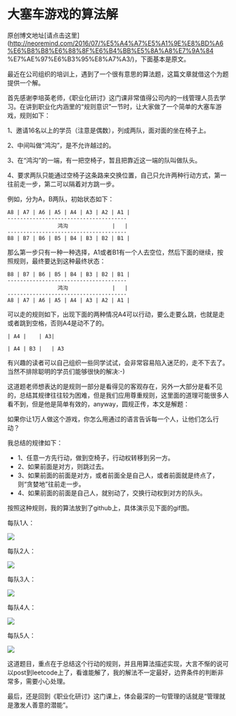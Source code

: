 # 大塞车游戏的算法解

原创博文地址[请点击这里](http://neoremind.com/2016/07/%E5%A4%A7%E5%A1%9E%E8%BD%A6%E6%B8%B8%E6%88%8F%E6%B4%BB%E5%8A%A8%E7%9A%84
%E7%AE%97%E6%B3%95%E8%A7%A3/)，下面基本是原文。

最近在公司组织的培训上，遇到了一个很有意思的算法题，这篇文章就借这个为题提供一个解。

首先感谢李培英老师，《职业化研讨》这门课非常值得公司内的一线管理人员去学习。在讲到职业化内涵里的“规则意识”一节时，让大家做了一个简单的大塞车游戏，规则如下：

1、邀请16名以上的学员（注意是偶数），列成两队，面对面的坐在椅子上。

2、中间叫做“鸿沟”，是不允许越过的。

3、在“鸿沟”的一端，有一把空椅子，暂且把靠近这一端的队叫做队头。

4、要求两队只能通过空椅子这条路来交换位置，自己只允许两种行动方式，第一往前走一步，第二可以隔着对方跳一步。

例如，分为A，B两队，初始状态如下：
```
A8 | A7 | A6 | A5 | A4 | A3 | A2 | A1 |
--------------------------------------
                鸿沟              |   |
--------------------------------------
B8 | B7 | B6 | B5 | B4 | B3 | B2 | B1 |
```

那么第一步只有一种一种选择，A1或者B1有一个人去空位，然后下面的继续，按照规则，最终要达到这种最终状态：
```
B8 | B7 | B6 | B5 | B4 | B3 | B2 | B1 |
--------------------------------------
                鸿沟              |   |
--------------------------------------
A8 | A7 | A6 | A5 | A4 | A3 | A2 | A1 |
```

可以走的规则如下，出现下面的两种情况A4可以行动，要么走要么跳，也就是走或者跳到空格，否则A4是动不了的。
```
| A4 |    | A3|

| A4 | B3 |   | A3
```

有兴趣的读者可以自己组织一些同学试试，会非常容易陷入迷茫的，走不下去了。当然不排除聪明的学员们能够很快的解决:-)

这道题老师想表达的是规则一部分是看得见的客观存在，另外一大部分是看不见的，总结其规律往往较为困难，但是我们应用尊重规则，这里面的道理可能很多人看不到，但是他是简单有效的，anyway，圆规正传，本文是解题：

如果你让1万人做这个游戏，你怎么用通过的语言告诉每一个人，让他们怎么行动？

我总结的规律如下：
* 1、任意一方先行动，做到空椅子，行动权转移到另一方。
* 2、如果前面是对方，则跳过去。
* 3、如果前面的前面是对方，或者前面全是自己人，或者前面就是终点了，则“贪婪地”往前走一步。
* 4、如果前面的前面是自己人，就别动了，交换行动权到对方的队头。

按照这种规则，我的算法放到了github上，具体演示见下面的gif图。

每队1人：

![](http://neoremind.com/wp-content/uploads/elem3.gif)

每队2人：

![](http://neoremind.com/wp-content/uploads/elem5.gif)

每队3人：

![](http://neoremind.com/wp-content/uploads/elem7.gif)

每队4人：

![](http://neoremind.com/wp-content/uploads/elem9.gif)

每队5人：

![](http://neoremind.com/wp-content/uploads/elem11.gif)

这道题目，重点在于总结这个行动的规则，并且用算法描述实现，大言不惭的说可以post到leetcode上了，看谁能解了，我的解法不一定最好，边界条件的判断非常多，需要小心处理。

最后，还是回到《职业化研讨》这门课上，体会最深的一句管理的话就是“管理就是激发人善意的潜能”。
